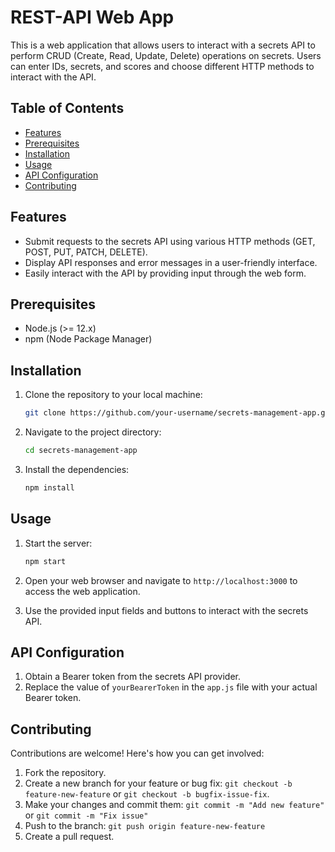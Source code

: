 # REST-API Web App

This is a web application that allows users to interact with a secrets API to perform CRUD (Create, Read, Update, Delete) operations on secrets. Users can enter IDs, secrets, and scores and choose different HTTP methods to interact with the API.

## Table of Contents

- [Features](#features)
- [Prerequisites](#prerequisites)
- [Installation](#installation)
- [Usage](#usage)
- [API Configuration](#api-configuration)
- [Contributing](#contributing)


## Features

- Submit requests to the secrets API using various HTTP methods (GET, POST, PUT, PATCH, DELETE).
- Display API responses and error messages in a user-friendly interface.
- Easily interact with the API by providing input through the web form.

## Prerequisites

- Node.js (>= 12.x)
- npm (Node Package Manager)

## Installation

1. Clone the repository to your local machine:

   ```bash
   git clone https://github.com/your-username/secrets-management-app.git
   ```

2. Navigate to the project directory:

   ```bash
   cd secrets-management-app
   ```

3. Install the dependencies:

   ```bash
   npm install
   ```

## Usage

1. Start the server:

   ```bash
   npm start
   ```

2. Open your web browser and navigate to `http://localhost:3000` to access the web application.

3. Use the provided input fields and buttons to interact with the secrets API.

## API Configuration

1. Obtain a Bearer token from the secrets API provider.
2. Replace the value of `yourBearerToken` in the `app.js` file with your actual Bearer token.

## Contributing

Contributions are welcome! Here's how you can get involved:

1. Fork the repository.
2. Create a new branch for your feature or bug fix: `git checkout -b feature-new-feature` or `git checkout -b bugfix-issue-fix`.
3. Make your changes and commit them: `git commit -m "Add new feature"` or `git commit -m "Fix issue"`
4. Push to the branch: `git push origin feature-new-feature`
5. Create a pull request.
